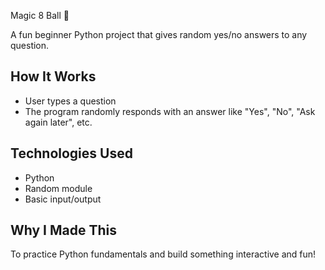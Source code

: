  Magic 8 Ball 🎱

A fun beginner Python project that gives random yes/no answers to any question.

## How It Works
- User types a question
- The program randomly responds with an answer like "Yes", "No", "Ask again later", etc.

## Technologies Used
- Python
- Random module
- Basic input/output

## Why I Made This
To practice Python fundamentals and build something interactive and fun!
